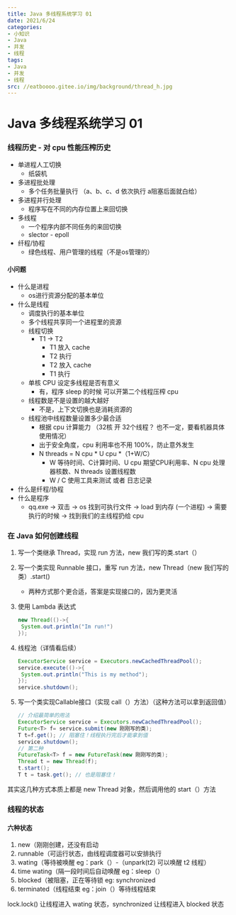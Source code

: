 ```yaml
---
title: Java 多线程系统学习 01
date: 2021/6/24
categories:
- 小知识
- Java
- 并发
- 线程
tags:
- Java
- 并发
- 线程
src: //eatboooo.gitee.io/img/background/thread_h.jpg
---
```

# Java 多线程系统学习 01

### 线程历史 - 对 cpu 性能压榨历史

- 单进程人工切换
  - 纸袋机
- 多进程批处理
  - 多个任务批量执行 （a、b、c、d 依次执行 a阻塞后面就白给）
- 多进程并行处理
  - 程序写在不同的内存位置上来回切换
- 多线程 
  - 一个程序内部不同任务的来回切换
  - slector - epoll
- 纤程/协程
  - 绿色线程、用户管理的线程（不是os管理的）

#### 小问题

- 什么是进程
  - os进行资源分配的基本单位
- 什么是线程
  - 调度执行的基本单位
  - 多个线程共享同一个进程里的资源
  - 线程切换
    - T1 -> T2
      - T1 放入 cache
      - T2 执行
      - T2 放入 cache
      - T1 执行
  - 单核 CPU 设定多线程是否有意义
    - 有，程序 sleep 的时候 可以开第二个线程压榨 cpu
  - 线程数是不是设置的越大越好
    - 不是，上下文切换也是消耗资源的
  - 线程池中线程数量设置多少最合适
    - 根据 cpu 计算能力 （32核 开 32个线程？ 也不一定，要看机器具体使用情况）
    - 出于安全角度，cpu 利用率也不用 100%，防止意外发生
    - N threads = N cpu * U cpu *（1+W/C）
      - W 等待时间、C计算时间、U cpu 期望CPU利用率、N cpu 处理器核数、N threads 设置线程数
      - W / C 使用工具来测试 或者 日志记录
- 什么是纤程/协程
- 什么是程序
  - qq.exe -> 双击 -> os 找到可执行文件 -> load 到内存 (一个进程)  -> 需要执行的时候 -> 找到我们的主线程扔给 cpu

### 在 Java 如何创建线程

1. 写一个类继承 Thread，实现 run 方法，new 我们写的类.start（）

2. 写一个类实现 Runnable 接口，重写 run 方法，new Thread（new 我们写的类）.start()

   - 两种方式那个更合适，答案是实现接口的，因为更灵活

3. 使用 Lambda 表达式

   ```java
   new Thread(()->{
   	System.out.println("Im run!")
   });
   ```

4. 线程池（详情看后续）

   ```java
   ExecutorService service = Executors.newCachedThreadPool();
   service.execute(()->{
   	System.out.println("This is my method");
   });
   service.shutdown();
   ```

5. 写一个类实现Callable<T>接口（实现 call（）方法）（这种方法可以拿到返回值）

   ```java
   // 介绍最简单的用法
   ExecutorService service = Executors.newCachedThreadPool();
   Future<T> f= service.submit(new 刚刚写的类);
   T t=f.get(); // 阻塞住！线程执行完后才能拿到值
   service.shutdown();
   // 第二种
   FutureTask<T> f = new FutureTask(new 刚刚写的类);
   Thread t = new Thread(f);
   t.start();
   T t = task.get(); // 也是阻塞住！
   ```

其实这几种方式本质上都是 new Thread 对象，然后调用他的 start（）方法

### 线程的状态

#### 六种状态

1. new（刚刚创建，还没有启动
2. runnable（可运行状态，由线程调度器可以安排执行
3. wating（等待被唤醒  eg：park（）-（unpark(t2) 可以唤醒 t2 线程）
4. time wating（隔一段时间后自动唤醒  eg：sleep（）
5. blocked（被阻塞，正在等待锁  eg: synchronized
6. terminated（线程结束  eg：join（）等待线程结束

lock.lock()  让线程进入 wating 状态，synchronized 让线程进入 blocked 状态

